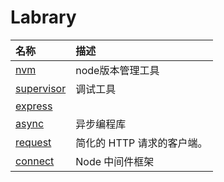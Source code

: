 # Labrary

| 名称 | 描述 |
| :--- | :--- |
| [nvm](/Labrary/nvm/README.md) | node版本管理工具 |
| [supervisor](/Labrary/supervisor/README.md) | 调试工具 |
| [express](/Labrary/express/README.md) |  |
| [async](/Labrary/async/README.md) | 异步编程库 |
| [request](/Labrary/request/README.md) | 简化的 HTTP 请求的客户端。 |
| [connect](/Labrary/connect/README.md) | Node 中间件框架  |
